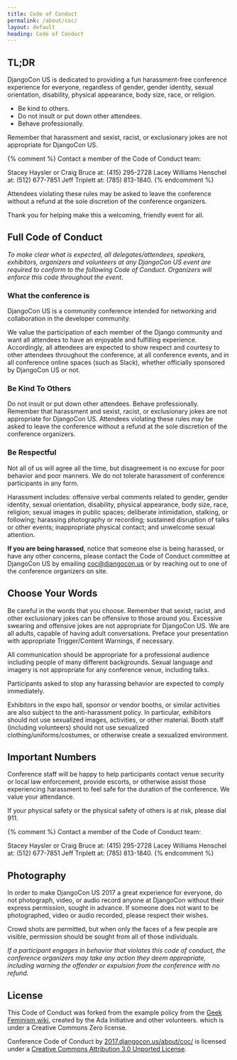 ```yaml
---
title: Code of Conduct
permalink: /about/coc/
layout: default
heading: Code of Conduct
---
```


## TL;DR

DjangoCon US is dedicated to providing a fun harassment-free conference experience for everyone, regardless of gender, gender identity, sexual orientation, disability, physical appearance, body size, race, or religion.

- Be kind to others.
- Do not insult or put down other attendees.
- Behave professionally.

Remember that harassment and sexist, racist, or exclusionary jokes are not appropriate for DjangoCon US.


{% comment %}
Contact a member of the Code of Conduct team:

Stacey Haysler or Craig Bruce at: (415) 295-2728
Lacey Williams Henschel at: (512) 677-7851
Jeff Triplett at: (785) 813-1840.
{% endcomment %}

Attendees violating these rules may be asked to leave the conference without a refund at the sole discretion of the conference organizers.

Thank you for helping make this a welcoming, friendly event for all.

## Full Code of Conduct

*To make clear what is expected, all delegates/attendees, speakers, exhibitors, organizers and volunteers at any DjangoCon US event are required to conform to the following Code of Conduct. Organizers will enforce this code throughout the event.*

### What the conference is

DjangoCon US is a community conference intended for networking and collaboration in the developer community.

We value the participation of each member of the Django community and want all attendees to have an enjoyable and fulfilling experience. Accordingly, all attendees are expected to show respect and courtesy to other attendees throughout the conference, at all conference events, and in all conference online spaces (such as Slack), whether officially sponsored by DjangoCon US or not.

### Be Kind To Others

Do not insult or put down other attendees. Behave professionally. Remember that harassment and sexist, racist, or exclusionary jokes are not appropriate for DjangoCon US. Attendees violating these rules may be asked to leave the conference without a refund at the sole discretion of the conference organizers.

### Be Respectful

Not all of us will agree all the time, but disagreement is no excuse for poor behavior and poor manners. We do not tolerate harassment of conference participants in any form.

Harassment includes: offensive verbal comments related to gender, gender identity, sexual orientation, disability, physical appearance, body size, race, religion; sexual images in public spaces; deliberate intimidation, stalking, or following; harassing photography or recording; sustained disruption of talks or other events; inappropriate physical contact; and unwelcome sexual attention.

<section class="callout" markdown="1">

**If you are being harassed**, notice that someone else is being harassed, or have any other concerns, please contact the Code of Conduct committee at DjangoCon US by emailing <coc@djangocon.us> or by reaching out to one of the conference organizers on site.

</section>

## Choose Your Words

Be careful in the words that you choose. Remember that sexist, racist, and other exclusionary jokes can be offensive to those around you. Excessive swearing and offensive jokes are not appropriate for DjangoCon US. We are all adults, capable of having adult conversations. Preface your presentation with appropriate Trigger/Content Warnings, if necessary.

All communication should be appropriate for a professional audience including people of many different backgrounds. Sexual language and imagery is not appropriate for any conference venue, including talks.

Participants asked to stop any harassing behavior are expected to comply immediately.

Exhibitors in the expo hall, sponsor or vendor booths, or similar activities are also subject to the anti-harassment policy. In particular, exhibitors should not use sexualized images, activities, or other material. Booth staff (including volunteers) should not use sexualized clothing/uniforms/costumes, or otherwise create a sexualized environment.

## Important Numbers

Conference staff will be happy to help participants contact venue security or local law enforcement, provide escorts, or otherwise assist those experiencing harassment to feel safe for the duration of the conference. We value your attendance.

If your physical safety or the physical safety of others is at risk, please dial 911.

{% comment %}
Contact a member of the Code of Conduct team:

Stacey Haysler or Craig Bruce at: (415) 295-2728
Lacey Williams Henschel at: (512) 677-7851
Jeff Triplett at: (785) 813-1840.
{% endcomment %}

## Photography

In order to make DjangoCon US 2017 a great experience for everyone, do not photograph, video, or audio record anyone at DjangoCon without their express permission, sought in advance. If someone does not want to be photographed, video or audio recorded, please respect their wishes.

Crowd shots are permitted, but when only the faces of a few people are visible, permission should be sought from all of those individuals.

*If a participant engages in behavior that violates this code of conduct, the conference organizers may take any action they deem appropriate, including warning the offender or expulsion from the conference with no refund.*

## License

This Code of Conduct was forked from the example policy from the [Geek Feminism wiki](http://geekfeminism.wikia.com/wiki/Conference_anti-harassment/Policy), created by the Ada Initiative and other volunteers. which is under a Creative Commons Zero license.

Conference Code of Conduct by [2017.djangocon.us/about/coc/](https://2017.djangocon.us/about/coc/) is licensed under a [Creative Commons Attribution 3.0 Unported License](http://creativecommons.org/licenses/by/3.0/).
